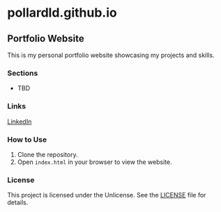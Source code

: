# pollardld.github.io

## Portfolio Website

This is my personal portfolio website showcasing my projects and skills.

### Sections

- TBD

### Links

[LinkedIn](https://linkedin.com/in/pollardld)


  
### How to Use

1. Clone the repository.
2. Open `index.html` in your browser to view the website.

### License

This project is licensed under the Unlicense. See the [LICENSE](LICENSE) file for details.
